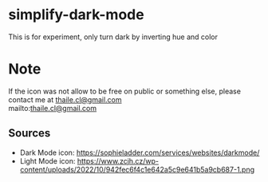 # simplify-dark-mode
This is for experiment, only turn dark by inverting hue and color

# Note
If the icon was not allow to be free on public or something else, please contact me at thaile.cl@gmail.com  
mailto:thaile.cl@gmail.com

## Sources
 - Dark Mode icon: https://sophieladder.com/services/websites/darkmode/
 - Light Mode icon: https://www.zcjh.cz/wp-content/uploads/2022/10/942fec6f4c1e642a5c9e641b5a9cb687-1.png
